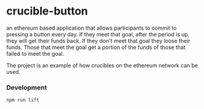 # crucible-button

an ethereum based application that allows participants to commit
to pressing a button every day.  If they meet that goal, after the period
is up, they will get their funds back.  If they don't meet that goal they
loose their funds.  Those that meet the goal get a portion of the funds
of those that failed to meet the goal.

The project is an example of how crucibles on the ethereum network can be used.


### Development

```
npm run lift
```

